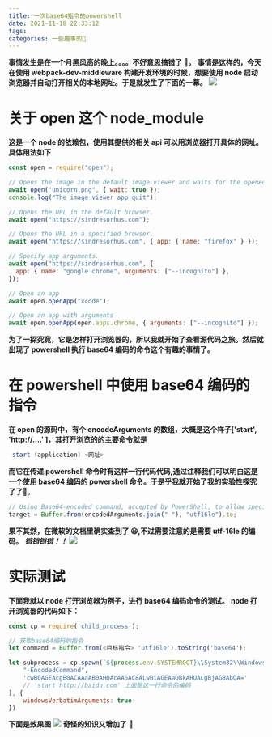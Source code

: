 ```yaml
---
title: 一次base64指令的powershell
date: 2021-11-18 22:33:12
tags:
categories: 一些趣事的🌟
---
```


**事情发生是在一个月黑风高的晚上。。。。不好意思搞错了 😬。**
**事情是这样的，今天在使用 webpack-dev-middleware 构建开发环境的时候，想要使用 node 启动浏览器并自动打开相关的本地网址。于是就发生了下面的一幕。**
![](https://gitee.com/gitme-H/images-bed/raw/master/img/u=1178727920,923148390&fm=26&fmt=auto.webp)

<!--more-->

# 关于 open 这个 node_module

**这是一个 node 的依赖包，使用其提供的相关 api 可以用浏览器打开具体的网址。具体用法如下**

```javascript
const open = require("open");

// Opens the image in the default image viewer and waits for the opened app to quit.
await open("unicorn.png", { wait: true });
console.log("The image viewer app quit");

// Opens the URL in the default browser.
await open("https://sindresorhus.com");

// Opens the URL in a specified browser.
await open("https://sindresorhus.com", { app: { name: "firefox" } });

// Specify app arguments.
await open("https://sindresorhus.com", {
  app: { name: "google chrome", arguments: ["--incognito"] },
});

// Open an app
await open.openApp("xcode");

// Open an app with arguments
await open.openApp(open.apps.chrome, { arguments: ["--incognito"] });
```

**为了一探究竟，它是怎样打开浏览器的，所以我就开始了查看源代码之旅。然后就出现了 powershell 执行 base64 编码的命令这个有趣的事情了。**

# 在 powershell 中使用 base64 编码的指令

**在 open 的源码中，有个 encodeArguments 的数组，大概是这个样子['start', 'http://....' ]，其打开浏览的的主要命令就是**

```powershell
 start (application) <网址>
```

**而它在传递 powershell 命令时有这样一行代码代码,通过注释我们可以明白这是一个使用 base64 编码的 powershell 命令。于是乎我就开始了我的实验性探究了了**🥳。

```javascript
// Using Base64-encoded command, accepted by PowerShell, to allow special characters.
target = Buffer.from(encodedArguments.join(" "), "utf16le").to;
```

**果不其然，在微软的文档里确实查到了 😃,不过需要注意的是需要 utf-16le 的编码。**
**_铛铛铛铛！！_**
![](https://gitee.com/gitme-H/images-bed/raw/master/img/encodedCommand.png)

# 实际测试

**下面我就以 node 打开浏览器为例子，进行 base64 编码命令的测试。**
**node 打开浏览器的代码如下：**

```javascript
const cp = require('child_process');

// 获取base64编码的指令
let command = Buffer.from(<目标指令> 'utf16le').toString('base64');

let subprocess = cp.spawn(`${process.env.SYSTEMROOT}\\System32\\WindowsPowerShell\\v1.0\\powershell`, [
    "-EncodedCommand",
    'cwB0AGEAcgB0ACAAaAB0AHQAcAA6AC8ALwBiAGEAaQBkAHUALgBjAG8AbQA='
    // 'start http://baidu.com' 上面是这一行命令的编码
], {
    windowsVerbatimArguments: true
})
```

**下面是效果图**
![](https://gitee.com/gitme-H/images-bed/raw/master/img/20211191146.gif)
**奇怪的知识又增加了 🌟**
